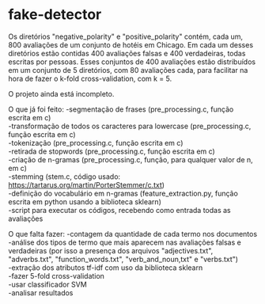 # fake-detector

Os diretórios "negative_polarity" e "positive_polarity" contém, cada um, 800 avaliações de um conjunto de hotéis em Chicago. Em cada um desses diretórios estão contidas 400 avaliações falsas e 400 verdadeiras, todas escritas por pessoas. Esses conjuntos de 400 avaliações estão distribuídos em um conjunto de 5 diretórios, com 80 avaliações cada, para facilitar na hora de fazer o k-fold cross-validation, com k = 5.

O projeto ainda está incompleto.

O que já foi feito:
-segmentação de frases (pre_processing.c, função escrita em c) <br />
-transformação de todos os caracteres para lowercase (pre_processing.c, função escrita em c) <br />
-tokenização (pre_processing.c, função escrita em c) <br />
-retirada de stopwords (pre_processing.c, função escrita em c) <br />
-criação de n-gramas (pre_processing.c, função, para qualquer valor de n, em c) <br />
-stemming (stem.c, código usado: https://tartarus.org/martin/PorterStemmer/c.txt) <br />
-definição do vocabulário em n-gramas (feature_extraction.py, função escrita em python usando a biblioteca sklearn) <br />
-script para executar os códigos, recebendo como entrada todas as avaliações <br />

O que falta fazer:
-contagem da quantidade de cada termo nos documentos <br />
-análise dos tipos de termo que mais aparecem nas avaliações falsas e verdadeiras (por isso a presença dos arquivos "adjectives.txt", "adverbs.txt", "function_words.txt", "verb_and_noun,txt" e "verbs.txt") <br />
-extração dos atributos tf-idf com uso da biblioteca sklearn <br />
-fazer 5-fold cross-validation <br />
-usar classificador SVM <br />
-analisar resultados
